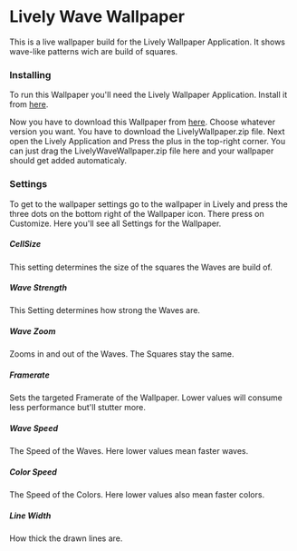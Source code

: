 # Lively Wave Wallpaper

This is a live wallpaper build for the Lively Wallpaper Application. It shows wave-like patterns wich are build of squares. 

### Installing
To run this Wallpaper you'll need the Lively Wallpaper Application. Install it from  [here](https://www.rocksdanister.com/lively/ "Lively Wallpaper Homepage").

Now you have to download this Wallpaper from [here](https://github.com/GivingMyBest/LivelyWaveWallpaper/releases/ "Lively Wave Wallpaper Releases"). Choose whatever version you want. You have to download the LivelyWallpaper.zip file.
Next open the Lively Application and Press the plus in the top-right corner. You can just drag the LivelyWaveWallpaper.zip file here and your wallpaper should get added automaticaly.

### Settings
To get to the wallpaper settings go to the wallpaper in Lively and press the three dots on the bottom right of the Wallpaper icon. There press on Customize. Here you'll see all Settings for the Wallpaper.

##### CellSize
This setting determines the size of the squares the Waves are build of.
##### Wave Strength
This Setting determines how strong the Waves are.
##### Wave Zoom
Zooms in and out of the Waves. The Squares stay the same.
##### Framerate
Sets the targeted Framerate of the Wallpaper. Lower values will consume less performance but'll stutter more.
##### Wave Speed
The Speed of the Waves. Here lower values mean faster waves.
##### Color Speed
The Speed of the Colors. Here lower values also mean faster colors.
##### Line Width
How thick the drawn lines are.
